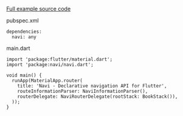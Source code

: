[Full example source code](https://github.com/zenonine/navi/blob/master/examples/simple/lib/main.dart)

pubspec.xml

```
dependencies:
  navi: any
```

main.dart

```
import 'package:flutter/material.dart';
import 'package:navi/navi.dart';

void main() {
  runApp(MaterialApp.router(
    title: 'Navi - Declarative navigation API for Flutter',
    routeInformationParser: NaviInformationParser(),
    routerDelegate: NaviRouterDelegate(rootStack: BookStack()),
  ));
}
```